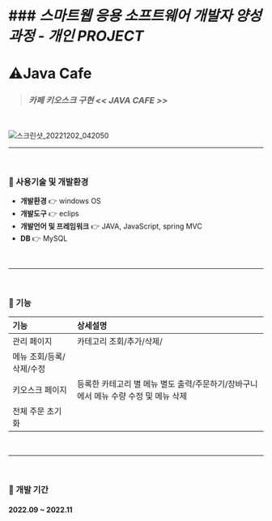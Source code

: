# ### *스마트웹 응용 소프트웨어 개발자 양성 과정 - 개인 PROJECT*

# ⚠️Java Cafe
> ### *카페 키오스크 구현 << JAVA CAFE >>*
</br>

![스크린샷_20221202_042050](https://user-images.githubusercontent.com/95620922/209083278-6ec8ce2a-8b1b-442d-80a1-59f1ec056da7.png)
</br>

------
</br>

### 📌&nbsp;사용기술 및 개발환경  
* **개발환경** 👉 windows OS
* **개발도구** 👉 eclips
* **개발언어 및 프레임워크** 👉 JAVA, JavaScript, spring MVC
* **DB** 👉 MySQL

</br>

------
</br>

### 📌&nbsp;기능  



|기능|상세설명|
|:---|:---|
|관리 페이지|카테고리 조회/추가/삭제/
메뉴 조회/등록/삭제/수정|
|키오스크 페이지|등록한 카테고리 별 메뉴 별도 출력/주문하기/장바구니에서 메뉴 수량 수정 및 메뉴 삭제
전체 주문 초기화||

</br>

------
</br>

### 📌&nbsp;개발 기간  

#### 2022.09 ~ 2022.11
